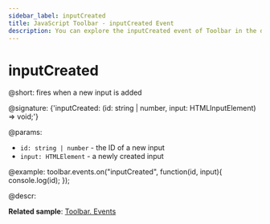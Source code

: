 ```yaml
---
sidebar_label: inputCreated
title: JavaScript Toolbar - inputCreated Event 
description: You can explore the inputCreated event of Toolbar in the documentation of the DHTMLX JavaScript UI library. Browse developer guides and API reference, try out code examples and live demos, and download a free 30-day evaluation version of DHTMLX Suite.
---
```


# inputCreated

@short: fires when a new input is added

@signature: {'inputCreated: (id: string | number, input: HTMLInputElement) => void;'}

@params:
- `id: string | number` - the ID of a new input
- `input: HTMLElement` - a newly created input

@example:
toolbar.events.on("inputCreated", function(id, input){
    console.log(id);
});

@descr:

**Related sample**: [Toolbar. Events](https://snippet.dhtmlx.com/xvak1p5y?tag=toolbar)
